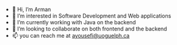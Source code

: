 - 👋 Hi, I’m Arman
- 👀 I’m interested in Software Development and Web applications
- 🌱 I’m currently working with Java on the backend
- 💞️ I’m looking to collaborate on both frontend and the backend
- 📫 you can reach me at ayousefi@uoguelph.ca

<!---
Armanysfii/Armanysfii is a ✨ special ✨ repository because its `README.md` (this file) appears on your GitHub profile.
You can click the Preview link to take a look at your changes.
--->
